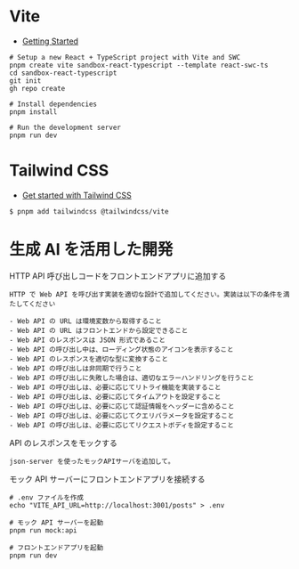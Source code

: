 # Vite

- [Getting Started](https://vite.dev/guide/)

```shell
# Setup a new React + TypeScript project with Vite and SWC
pnpm create vite sandbox-react-typescript --template react-swc-ts
cd sandbox-react-typescript
git init
gh repo create

# Install dependencies
pnpm install

# Run the development server
pnpm run dev
```

# Tailwind CSS

- [Get started with Tailwind CSS](https://tailwindcss.com/docs/installation/using-vite)

```shell
$ pnpm add tailwindcss @tailwindcss/vite
```

# 生成 AI を活用した開発

HTTP API 呼び出しコードをフロントエンドアプリに追加する

```prompt
HTTP で Web API を呼び出す実装を適切な設計で追加してください。実装は以下の条件を満たしてください

- Web API の URL は環境変数から取得すること
- Web API の URL はフロントエンドから設定できること
- Web API のレスポンスは JSON 形式であること
- Web API の呼び出し中は、ローディング状態のアイコンを表示すること
- Web API のレスポンスを適切な型に変換すること
- Web API の呼び出しは非同期で行うこと
- Web API の呼び出しに失敗した場合は、適切なエラーハンドリングを行うこと
- Web API の呼び出しは、必要に応じてリトライ機能を実装すること
- Web API の呼び出しは、必要に応じてタイムアウトを設定すること
- Web API の呼び出しは、必要に応じて認証情報をヘッダーに含めること
- Web API の呼び出しは、必要に応じてクエリパラメータを設定すること
- Web API の呼び出しは、必要に応じてリクエストボディを設定すること
```

API のレスポンスをモックする

```prompt
json-server を使ったモックAPIサーバを追加して。
```

モック API サーバーにフロントエンドアプリを接続する

```shell
# .env ファイルを作成
echo "VITE_API_URL=http://localhost:3001/posts" > .env

# モック API サーバーを起動
pnpm run mock:api

# フロントエンドアプリを起動
pnpm run dev
```
